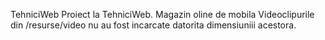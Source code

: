 TehniciWeb
Proiect la TehniciWeb. Magazin oline de mobila
Videoclipurile din /resurse/video nu au fost incarcate datorita dimensiuniii acestora.
